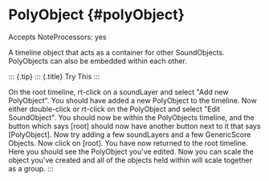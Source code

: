 PolyObject {#polyObject}
==========

Accepts NoteProcessors: yes

A timeline object that acts as a container for other SoundObjects.
PolyObjects can also be embedded within each other.

::: {.tip}
::: {.title}
Try This
:::

On the root timeline, rt-click on a soundLayer and select "Add new
PolyObject". You should have added a new PolyObject to the timeline.
Now either double-click or rt-click on the PolyObject and select "Edit
SoundObject". You should now be within the PolyObjects timeline, and
the button which says \[root\] should now have another button next to it
that says \[PolyObject\]. Now try adding a few soundLayers and a few
GenericScore Objects. Now click on \[root\]. You have now returned to
the root timeline. Here you should see the PolyObject you\'ve edited.
Now you can scale the object you\'ve created and all of the objects held
within will scale together as a group.
:::
